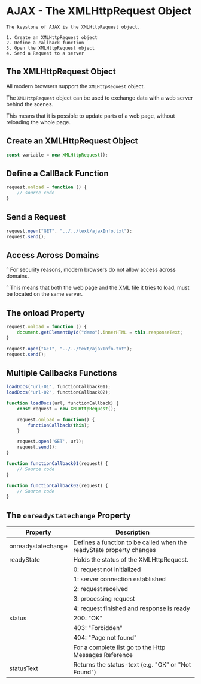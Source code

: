 # AJAX - The XMLHttpRequest Object

```
The keystone of AJAX is the XMLHttpRequest object.

1. Create an XMLHttpRequest object
2. Define a callback function
3. Open the XMLHttpRequest object
4. Send a Request to a server
```

## The XMLHttpRequest Object

All modern browsers support the `XMLHttpRequest` object.

The `XMLHttpRequest` object can be used to exchange data with a web server behind the scenes. 

This means that it is possible to update parts of a web page, without reloading the whole page.

## Create an XMLHttpRequest Object

```javascript
const variable = new XMLHttpRequest();
```

## Define a CallBack Function

```javascript
request.onload = function () {
    // source code
}
```

## Send a Request

```javascript
request.open("GET", "../../text/ajaxInfo.txt");
request.send();
```

## Access Across Domains

° For security reasons, modern browsers do not allow access across domains.

° This means that both the web page and the XML file it tries to load, must be located on the same server.

## The onload Property

```javascript
request.onload = function () {
    document.getElementById("demo").innerHTML = this.responseText;
}

request.open("GET", "../../text/ajaxInfo.txt");
request.send();
```

## Multiple Callbacks Functions

```javascript
loadDocs("url-01", functionCallback01);
loadDocs("url-02", functionCallback02);

function loadDocs(url, functionCallback) {
    const request = new XMLHttpRequest();

    request.onload = function() {
        functionCallback(this);
    }

    request.open('GET', url);
    request.send();
}

function functionCallback01(request) {
    // Source code
}

function functionCallback02(request) {
    // Source code
}
```

## The `onreadystatechange` Property

| Property | Description |
|----------|-------------|
| onreadystatechange | Defines a function to be called when the readyState property changes
| readyState | Holds the status of the XMLHttpRequest.
| | 0: request not initialized
| | 1: server connection established
| | 2: request received
| | 3: processing request
| | 4: request finished and response is ready
| status | 200: "OK"
| | 403: "Forbidden"
| | 404: "Page not found"
| | For a complete list go to the Http Messages Reference
| statusText | Returns the status-text (e.g. "OK" or "Not Found")
